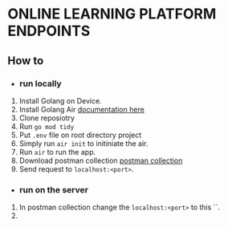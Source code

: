 # ONLINE LEARNING PLATFORM ENDPOINTS

## How to

- ### run locally
1. Install Golang on Device.
2. Install Golang Air [documentation here](https://github.com/cosmtrek/air)
3. Clone reposiotry
4. Run `go mod tidy`
5. Put `.env` file on root directory project
6. Simply run `air init` to initiniate the air.
7. Run `air` to run the app.
8. Download postman collection [postman collection](./)
3. Send request to `localhost:<port>`.

- ### run on the server
1. In postman collection change the `localhost:<port>` to this ``. 
2. 
